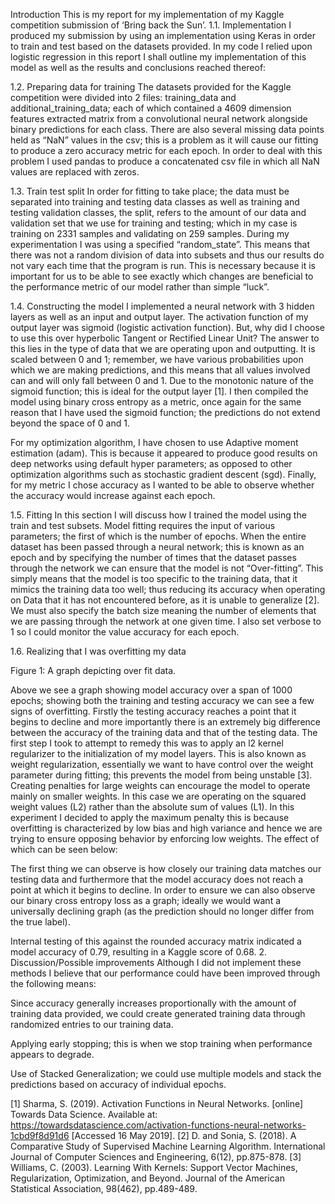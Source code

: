 Introduction
This is my report for my implementation of my Kaggle competition submission of ‘Bring back the Sun’.
1.1. Implementation
I produced my submission by using an implementation using Keras in order to train and test based on the datasets provided. In my code I relied upon logistic regression in this report I shall outline my implementation of this model as well as the results and conclusions reached thereof:

1.2. Preparing data for training
The datasets provided for the Kaggle competition were divided into 2 files: training_data and additional_training_data; each of which contained a 4609 dimension features extracted matrix from a convolutional neural network alongside binary predictions for each class. There are also several missing data points held as “NaN” values in the csv; this is a problem as it will cause our fitting to produce a zero accuracy metric for each epoch. In order to deal with this problem I used pandas to produce a concatenated csv file in which all NaN values are replaced with zeros.

1.3. Train test split
In order for fitting to take place; the data must be separated into training and testing data classes as well as training and testing validation classes, the split, refers to the amount of our data and validation set that we use for training and testing; which in my case is training on 2331 samples and validating on 259 samples. During my experimentation I was using a specified “random_state”. This means that there was not a random division of data into subsets and thus our results do not vary each time that the program is run. This is necessary because it is important for us to be able to see exactly which changes are beneficial to the performance metric of our model rather than simple “luck”.


1.4. Constructing the model
I implemented a neural network with 3 hidden layers as well as an input and output layer. The activation function of my output layer was sigmoid (logistic activation function). But, why did I choose to use this over hyperbolic Tangent or Rectified Linear Unit? The answer to this lies in the type of data that we are operating upon and outputting. It is scaled between 0 and 1; remember, we have various probabilities upon which we are making predictions, and this means that all values involved can and will only fall between 0 and 1. Due to the monotonic nature of the sigmoid function; this is ideal for the output layer [1]. I then compiled the model using binary cross entropy as a metric, once again for the same reason that I have used the sigmoid function; the predictions do not extend beyond the space of 0 and 1. 

For my optimization algorithm, I have chosen to use Adaptive moment estimation (adam). This is because it appeared to produce good results on deep networks using default hyper parameters; as opposed to other optimization algorithms such as stochastic gradient descent (sgd). Finally, for my metric I chose accuracy as I wanted to be able to observe whether the accuracy would increase against each epoch.

1.5. Fitting 
In this section I will discuss how I trained the model using the train and test subsets. Model fitting requires the input of various parameters; the first of which is the number of epochs. When the entire dataset has been passed through a neural network; this is known as an epoch and by specifying the number of times that the dataset passes through the network we can ensure that the model is not “Over-fitting”. This simply means that the model is too specific to the training data, that it mimics the training data too well; thus reducing its accuracy when operating on Data that it has not encountered before, as it is unable to generalize [2]. We must also specify the batch size meaning the number of elements that we are passing through the network at one given time. I also set verbose to 1 so I could monitor the value accuracy for each epoch.

1.6. Realizing that I was overfitting my data 
 
Figure 1: A graph depicting over fit data.

   Above we see a graph showing model accuracy over a span of 1000 epochs; showing both the training and testing accuracy we can see a few signs of overfitting. Firstly the testing accuracy reaches a point that it begins to decline and more importantly there is an extremely big difference between the accuracy of the training data and that of the testing data. The first step I took to attempt to remedy this was to apply an l2 kernel regularizer to the initialization of my model layers.  This is also known as weight regularization, essentially we want to have control over the weight parameter during fitting; this prevents the model from being unstable [3]. Creating penalties for large weights can encourage the model to operate mainly on smaller weights. In this case we are operating on the squared weight values (L2) rather than the absolute sum of values (L1). In this experiment I decided to apply the maximum penalty this is because overfitting is characterized by low bias and high variance and hence we are trying to ensure opposing behavior by enforcing low weights. The effect of which can be seen below:

 
The first thing we can observe is how closely our training data matches our testing data and furthermore that the model accuracy does not reach a point at which it begins to decline. In order to ensure we can also observe our binary cross entropy loss as a graph; ideally we would want a universally declining graph (as the prediction should no longer differ from the true label).

 
Internal testing of this against the rounded accuracy matrix indicated a model accuracy of 0.79, resulting in a Kaggle score of 0.68.
2. Discussion/Possible improvements
Although I did not implement these methods I believe that our performance could have been improved through the following means:

Since accuracy generally increases proportionally with the amount of training data provided, we could create generated training data through randomized entries to our training data.

Applying early stopping; this is when we stop training when performance appears to degrade.

Use of Stacked Generalization; we could use multiple models and stack the predictions based on accuracy of individual epochs.


[1]	Sharma, S. (2019). Activation Functions in Neural Networks. [online] Towards Data Science. Available at: https://towardsdatascience.com/activation-functions-neural-networks-1cbd9f8d91d6 [Accessed 16 May 2019].
[2]	D. and Sonia, S. (2018). A Comparative Study of Supervised Machine Learning Algorithm. International Journal of Computer Sciences and Engineering, 6(12), pp.875-878.
[3]	Williams, C. (2003). Learning With Kernels: Support Vector Machines, Regularization, Optimization, and Beyond. Journal of the American Statistical Association, 98(462), pp.489-489.

